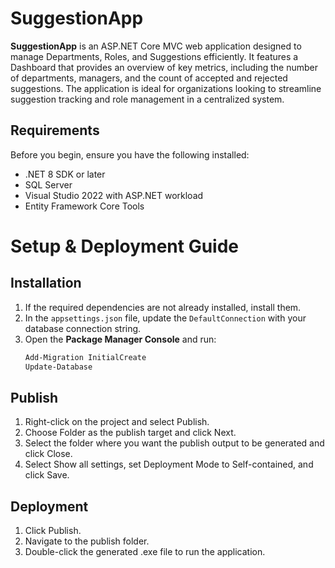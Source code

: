 # SuggestionApp

**SuggestionApp** is an ASP.NET Core MVC web application designed to manage Departments, Roles, and Suggestions efficiently.
It features a Dashboard that provides an overview of key metrics, including the number of departments, managers, and the count of accepted and rejected suggestions.
The application is ideal for organizations looking to streamline suggestion tracking and role management in a centralized system.

## Requirements
Before you begin, ensure you have the following installed:
- .NET 8 SDK or later
- SQL Server
- Visual Studio 2022 with ASP.NET workload
- Entity Framework Core Tools
  
# Setup & Deployment Guide

## Installation
1. If the required dependencies are not already installed, install them.  
2. In the `appsettings.json` file, update the `DefaultConnection` with your database connection string.  
3. Open the **Package Manager Console** and run:
   ```powershell
   Add-Migration InitialCreate
   Update-Database
   
## Publish
1. Right-click on the project and select Publish.
2. Choose Folder as the publish target and click Next.
3. Select the folder where you want the publish output to be generated and click Close.
4. Select Show all settings, set Deployment Mode to Self-contained, and click Save.

## Deployment
1. Click Publish.
2. Navigate to the publish folder.
3. Double-click the generated .exe file to run the application.
